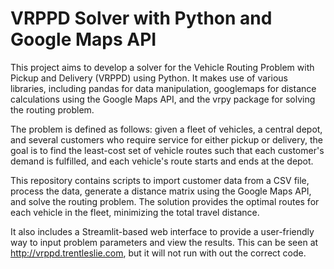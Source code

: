 # VRPPD Solver with Python and Google Maps API
This project aims to develop a solver for the Vehicle Routing Problem with Pickup and Delivery (VRPPD) using Python. It makes use of various libraries, including pandas for data manipulation, googlemaps for distance calculations using the Google Maps API, and the vrpy package for solving the routing problem.

The problem is defined as follows: given a fleet of vehicles, a central depot, and several customers who require service for either pickup or delivery, the goal is to find the least-cost set of vehicle routes such that each customer's demand is fulfilled, and each vehicle's route starts and ends at the depot.

This repository contains scripts to import customer data from a CSV file, process the data, generate a distance matrix using the Google Maps API, and solve the routing problem. The solution provides the optimal routes for each vehicle in the fleet, minimizing the total travel distance.

It also includes a Streamlit-based web interface to provide a user-friendly way to input problem parameters and view the results. This can be seen at http://vrppd.trentleslie.com, but it will not run with out the correct code.
